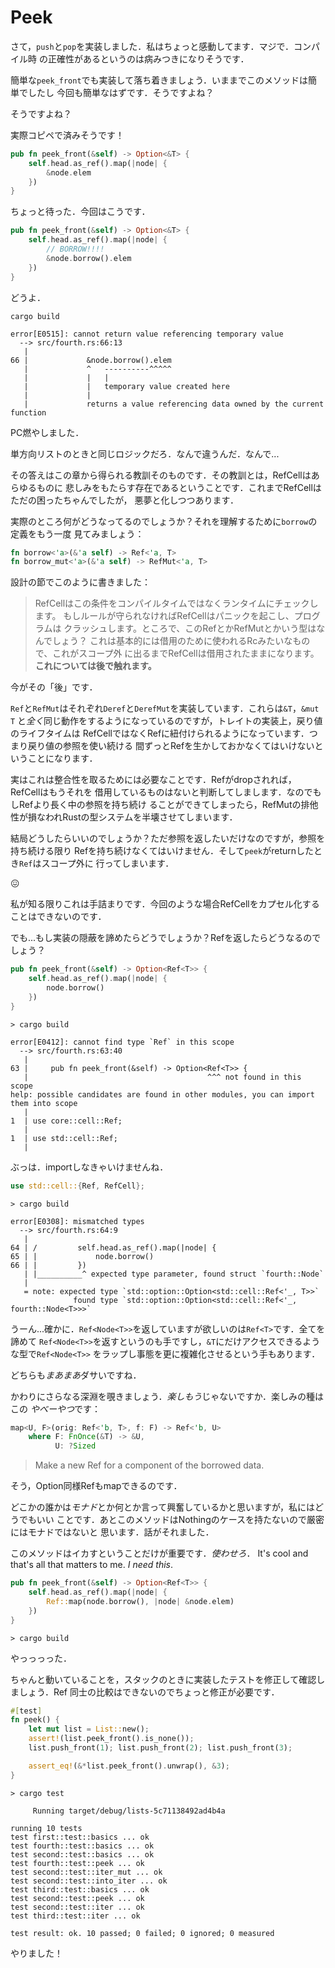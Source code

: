 # Peek

さて，`push`と`pop`を実装しました．私はちょっと感動してます．マジで．コンパイル時
の正確性があるというのは病みつきになりそうです．

簡単な`peek_front`でも実装して落ち着きましょう．いままでこのメソッドは簡単でしたし
今回も簡単なはずです．そうですよね？

そうですよね？

実際コピペで済みそうです！

```rust ,ignore
pub fn peek_front(&self) -> Option<&T> {
    self.head.as_ref().map(|node| {
        &node.elem
    })
}
```

ちょっと待った．今回はこうです．

```rust ,ignore
pub fn peek_front(&self) -> Option<&T> {
    self.head.as_ref().map(|node| {
        // BORROW!!!!
        &node.borrow().elem
    })
}
```

どうよ．

```text
cargo build

error[E0515]: cannot return value referencing temporary value
  --> src/fourth.rs:66:13
   |
66 |             &node.borrow().elem
   |             ^   ----------^^^^^
   |             |   |
   |             |   temporary value created here
   |             |
   |             returns a value referencing data owned by the current function
```

PC燃やしました．

単方向リストのときと同じロジックだろ．なんで違うんだ．なんで...

その答えはこの章から得られる教訓そのものです．その教訓とは，RefCellはあらゆるものに
悲しみをもたらす存在であるということです．これまでRefCellはただの困ったちゃんでしたが，
悪夢と化しつつあります．

実際のところ何がどうなってるのでしょうか？それを理解するために`borrow`の定義をもう一度
見てみましょう：

```rust ,ignore
fn borrow<'a>(&'a self) -> Ref<'a, T>
fn borrow_mut<'a>(&'a self) -> RefMut<'a, T>
```

設計の節でこのように書きました：

> RefCellはこの条件をコンパイルタイムではなくランタイムにチェックします。
> もしルールが守られなければRefCellはパニックを起こし、プログラムは
> クラッシュします。ところで、このRefとかRefMutとかいう型はなんでしょう？
> これは基本的には借用のために使われるRcみたいなもので、これがスコープ外
> に出るまでRefCellは借用されたままになります。**これについては後で触れます。**

今がその「後」です．

`Ref`と`RefMut`はそれぞれ`Deref`と`DerefMut`を実装しています．これらは`&T`，`&mut T`
と*全く*同じ動作をするようになっているのですが，トレイトの実装上，戻り値のライフタイムは
RefCellではなくRefに紐付けられるようになっています．つまり戻り値の参照を使い続ける
間ずっとRefを生かしておかなくてはいけないということになります．

実はこれは整合性を取るためには必要なことです．Refがdropされれば，RefCellはもうそれを
借用しているものはないと判断してしまします．なのでもしRefより長く中の参照を持ち続け
ることができてしまったら，RefMutの排他性が損なわれRustの型システムを半壊させてしまいます．

結局どうしたらいいのでしょうか？ただ参照を返したいだけなのですが，参照を持ち続ける限り
Refを持ち続けなくてはいけません．そして`peek`がreturnしたとき`Ref`はスコープ外に
行ってしまいます．

😖

私が知る限りこれは手詰まりです．今回のような場合RefCellをカプセル化することはできないのです．

でも...もし実装の隠蔽を諦めたらどうでしょうか？Refを返したらどうなるのでしょう？

```rust ,ignore
pub fn peek_front(&self) -> Option<Ref<T>> {
    self.head.as_ref().map(|node| {
        node.borrow()
    })
}
```

```text
> cargo build

error[E0412]: cannot find type `Ref` in this scope
  --> src/fourth.rs:63:40
   |
63 |     pub fn peek_front(&self) -> Option<Ref<T>> {
   |                                        ^^^ not found in this scope
help: possible candidates are found in other modules, you can import them into scope
   |
1  | use core::cell::Ref;
   |
1  | use std::cell::Ref;
   |
```

ぶっは．importしなきゃいけませんね．


```rust ,ignore
use std::cell::{Ref, RefCell};
```

```text
> cargo build

error[E0308]: mismatched types
  --> src/fourth.rs:64:9
   |
64 | /         self.head.as_ref().map(|node| {
65 | |             node.borrow()
66 | |         })
   | |__________^ expected type parameter, found struct `fourth::Node`
   |
   = note: expected type `std::option::Option<std::cell::Ref<'_, T>>`
              found type `std::option::Option<std::cell::Ref<'_, fourth::Node<T>>>`
```

うーん...確かに．`Ref<Node<T>>`を返していますが欲しいのは`Ref<T>`です．全てを諦めて
`Ref<Node<T>>`を返すというのも手ですし，`&T`にだけアクセスできるような型で`Ref<Node<T>>`
をラップし事態を更に複雑化させるという手もあります．

どちらも*まあまあ*ダサいですね．

かわりにさらなる深淵を覗きましょう．*楽しもう*じゃないですか．楽しみの種はこの
*やべーやつ*です：

```rust ,ignore
map<U, F>(orig: Ref<'b, T>, f: F) -> Ref<'b, U>
    where F: FnOnce(&T) -> &U,
          U: ?Sized
```

> Make a new Ref for a component of the borrowed data.

そう，Option同様Refもmapできるのです．

どこかの誰かは*モナド*とか何とか言って興奮しているかと思いますが，私にはどうでもいい
ことです．あとこのメソッドはNothingのケースを持たないので厳密にはモナドではないと
思います．話がそれました．

このメソッドはイカすということだけが重要です．*使わせろ*．
It's cool and that's all that matters to me. *I need this*.

```rust ,ignore
pub fn peek_front(&self) -> Option<Ref<T>> {
    self.head.as_ref().map(|node| {
        Ref::map(node.borrow(), |node| &node.elem)
    })
}
```

```text
> cargo build
```

やっっっった．

ちゃんと動いていることを，スタックのときに実装したテストを修正して確認しましょう．Ref
同士の比較はできないのでちょっと修正が必要です．

```rust ,ignore
#[test]
fn peek() {
    let mut list = List::new();
    assert!(list.peek_front().is_none());
    list.push_front(1); list.push_front(2); list.push_front(3);

    assert_eq!(&*list.peek_front().unwrap(), &3);
}
```


```
> cargo test

     Running target/debug/lists-5c71138492ad4b4a

running 10 tests
test first::test::basics ... ok
test fourth::test::basics ... ok
test second::test::basics ... ok
test fourth::test::peek ... ok
test second::test::iter_mut ... ok
test second::test::into_iter ... ok
test third::test::basics ... ok
test second::test::peek ... ok
test second::test::iter ... ok
test third::test::iter ... ok

test result: ok. 10 passed; 0 failed; 0 ignored; 0 measured

```

やりました！
